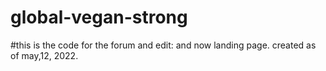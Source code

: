 # global-vegan-strong 
#this is the code for the forum and edit: and now landing page. 
created as of may,12, 2022.
